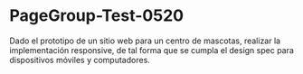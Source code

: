# PageGroup-Test-0520
Dado el prototipo de un sitio web para un centro de mascotas, realizar la implementación responsive, de tal forma que se cumpla el design spec para dispositivos móviles y computadores. 
